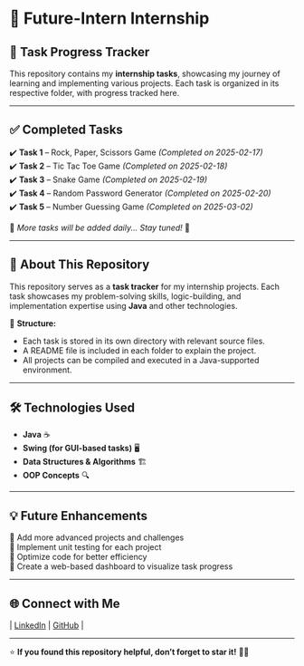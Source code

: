 # 🚀 Future-Intern Internship  

## 📅 Task Progress Tracker  

This repository contains my **internship tasks**, showcasing my journey of learning and implementing various projects. Each task is organized in its respective folder, with progress tracked here.  

---

## ✅ Completed Tasks  

✔️ **Task 1** – Rock, Paper, Scissors Game *(Completed on 2025-02-17)*  
✔️ **Task 2** – Tic Tac Toe Game *(Completed on 2025-02-18)*  
✔️ **Task 3** – Snake Game *(Completed on 2025-02-19)*  
✔️ **Task 4** – Random Password Generator *(Completed on 2025-02-20)*  
✔️ **Task 5** – Number Guessing Game *(Completed on 2025-03-02)*  

📌 *More tasks will be added daily... Stay tuned!* 🚀  

---

## 📌 About This Repository  

This repository serves as a **task tracker** for my internship projects. Each task showcases my problem-solving skills, logic-building, and implementation expertise using **Java** and other technologies.  

📂 **Structure:**  
- Each task is stored in its own directory with relevant source files.  
- A README file is included in each folder to explain the project.  
- All projects can be compiled and executed in a Java-supported environment.  

---

## 🛠 Technologies Used  

- **Java** ☕  
- **Swing (for GUI-based tasks)** 🖥️  
- **Data Structures & Algorithms** 🏗️  
- **OOP Concepts** 🔍  

---

## 💡 Future Enhancements  

🔹 Add more advanced projects and challenges  
🔹 Implement unit testing for each project  
🔹 Optimize code for better efficiency  
🔹 Create a web-based dashboard to visualize task progress  

---

## 🌐 Connect with Me  

| [LinkedIn](https://www.linkedin.com/in/saujanya-mishrikotkar-663832259/) | [GitHub](https://github.com/Saujanya11) |  

---

⭐ **If you found this repository helpful, don’t forget to star it!** 🚀✨  

